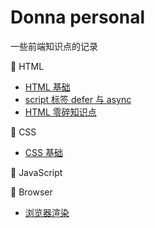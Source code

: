 # Donna personal

一些前端知识点的记录

🍉 HTML
- [HTML 基础](https://github.com/donnapersonal/Some-Field/blob/main/contents/html/html_basics.md)
- [script 标签 defer 与 async](https://github.com/donnapersonal/Some-Field/blob/main/contents/html/script_defer_async.md)
- [HTML 零碎知识点](https://github.com/donnapersonal/Some-Field/blob/main/contents/html/html_some_others.md)

🚀 CSS
- [CSS 基础](https://github.com/donnapersonal/Some-Field/blob/main/contents/css/css_basics.md)

🐳 JavaScript

🛜 Browser
- [浏览器渲染](https://github.com/donnapersonal/Some-Field/blob/main/contents/browser/browser_rendering.md)